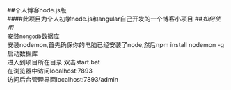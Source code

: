 ##个人博客node.js版<br>
####此项目为个人初学node.js和angular自己开发的一个博客小项目
##*如何使用*<br>
安装`mongodb`数据库<br>
安装nodemon,首先确保你的电脑已经安装了node,然后npm install nodemon -g<br>
启动数据库 <br>
进入到项目所在目录 双击start.bat <br>
在浏览器中访问localhost:7893 <br>
访问后台管理界面localhost:7893/admin<br>

